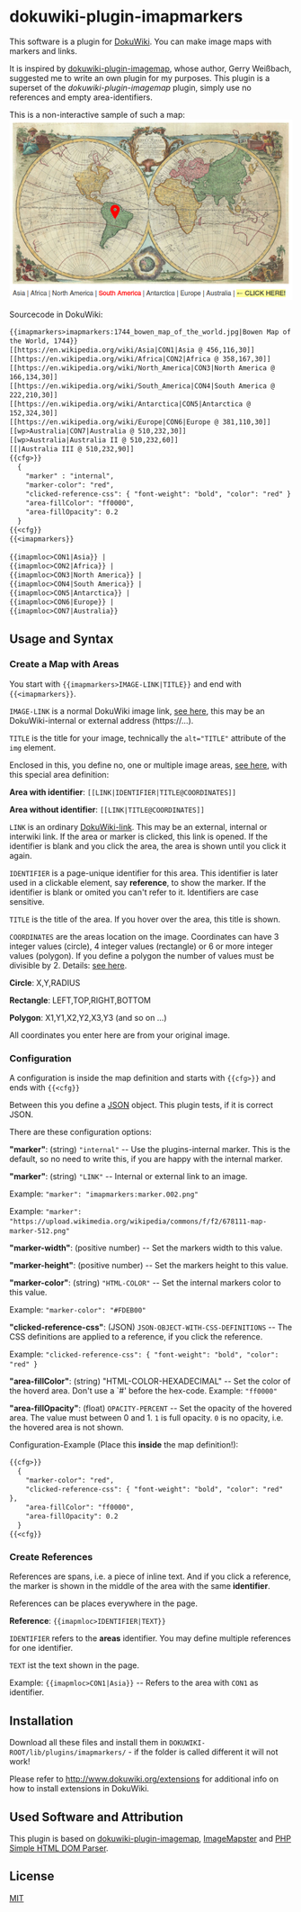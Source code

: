 # dokuwiki-plugin-imapmarkers

This software is a plugin for [DokuWiki](https://www.dokuwiki.org/).
You can make image maps with markers and links.

It is inspired by [dokuwiki-plugin-imagemap](https://github.com/i-net-software/dokuwiki-plugin-imagemap/), whose author, Gerry Weißbach, suggested me to write an own plugin for my purposes.
This plugin is a superset of the *dokuwiki-plugin-imagemap* plugin, simply use no references and empty area-identifiers.

This is a non-interactive sample of such a map:
![Acient World Map with Marker](https://raw.githubusercontent.com/kgitthoene/dokuwiki-plugin-imapmarkers/master/readme/map-with-marker.png)

Sourcecode in DokuWiki:
```
{{imapmarkers>imapmarkers:1744_bowen_map_of_the_world.jpg|Bowen Map of the World, 1744}}
[[https://en.wikipedia.org/wiki/Asia|CON1|Asia @ 456,116,30]]
[[https://en.wikipedia.org/wiki/Africa|CON2|Africa @ 358,167,30]]
[[https://en.wikipedia.org/wiki/North_America|CON3|North America @ 166,134,30]]
[[https://en.wikipedia.org/wiki/South_America|CON4|South America @ 222,210,30]]
[[https://en.wikipedia.org/wiki/Antarctica|CON5|Antarctica @ 152,324,30]]
[[https://en.wikipedia.org/wiki/Europe|CON6|Europe @ 381,110,30]]
[[wp>Australia|CON7|Australia @ 510,232,30]]
[[wp>Australia|Australia II @ 510,232,60]]
[[|Australia III @ 510,232,90]]
{{cfg>}}
  {
    "marker" : "internal",
    "marker-color": "red",
    "clicked-reference-css": { "font-weight": "bold", "color": "red" }
    "area-fillColor": "ff0000",
    "area-fillOpacity": 0.2
  }
{{<cfg}}
{{<imapmarkers}}

{{imapmloc>CON1|Asia}} |
{{imapmloc>CON2|Africa}} |
{{imapmloc>CON3|North America}} |
{{imapmloc>CON4|South America}} |
{{imapmloc>CON5|Antarctica}} |
{{imapmloc>CON6|Europe}} |
{{imapmloc>CON7|Australia}}
```

## Usage and Syntax

### Create a Map with Areas

You start with ```{{imapmarkers>IMAGE-LINK|TITLE}}``` and end with ```{{<imapmarkers}}```.

```IMAGE-LINK``` is a normal DokuWiki image link, [see here](https://www.dokuwiki.org/images), this may be an DokuWiki-internal or external address (https://…).

```TITLE``` is the title for your image, technically the ```alt="TITLE"``` attribute of the ```img``` element.

Enclosed in this, you define no, one or multiple image areas, [see here](https://www.w3schools.com/html/html_images_imagemap.asp), with this special area definition:

**Area with identifier**: ```[[LINK|IDENTIFIER|TITLE@COORDINATES]]```

**Area without identifier**: ```[[LINK|TITLE@COORDINATES]]```

```LINK``` is an ordinary [DokuWiki-link](https://www.dokuwiki.org/link).
This may be an external, internal or interwiki link.
If the area or marker is clicked, this link is opened.
If the identifier is blank and you click the area, the area is shown until you click it again.

```IDENTIFIER``` is a page-unique identifier for this area.
This identifier is later used in a clickable element, say **reference**, to show the marker.
If the identifier is blank or omited you can't refer to it.
Identifiers are case sensitive.

```TITLE``` is the title of the area.
If you hover over the area, this title is shown.

```COORDINATES``` are the areas location on the image. Coordinates can have 3 integer values (circle), 4 integer values (rectangle) or 6 or more integer values (polygon). If you define a polygon the number of values must be divisible by 2.
Details: [see here](https://www.w3schools.com/html/html_images_imagemap.asp).

**Circle**: X,Y,RADIUS

**Rectangle**: LEFT,TOP,RIGHT,BOTTOM

**Polygon**: X1,Y1,X2,Y2,X3,Y3 (and so on …)

All coordinates you enter here are from your original image.

### Configuration

A configuration is inside the map definition and starts with ```{{cfg>}}``` and ends with ```{{<cfg}}```

Between this you define a [JSON](https://www.json.org/json-en.html) object.
This plugin tests, if it is correct JSON.

There are these configuration options:

**"marker"**: (string) ```"internal"``` -- Use the plugins-internal marker. This is the default, so no need to write this, if you are happy with the internal marker.

**"marker"**: (string) ```"LINK"``` -- Internal or external link to an image.

Example: ```"marker": "imapmarkers:marker.002.png"```

Example: ```"marker": "https://upload.wikimedia.org/wikipedia/commons/f/f2/678111-map-marker-512.png"```

**"marker-width"**: (positive number) -- Set the markers width to this value.

**"marker-height"**: (positive number) -- Set the markers height to this value.

**"marker-color"**: (string) ```"HTML-COLOR"``` -- Set the internal markers color to this value.

Example: ```"marker-color": "#FDEB00"```

**"clicked-reference-css"**: (JSON) ```JSON-OBJECT-WITH-CSS-DEFINITIONS```  -- The CSS definitions are applied to a reference, if you click the reference.

Example: ```"clicked-reference-css": { "font-weight": "bold", "color": "red" }```

**"area-fillColor"**: (string) "HTML-COLOR-HEXADECIMAL" -- Set the color of the hoverd area. Don't use a `#' before the hex-code.
Example: ```"ff0000"```

**"area-fillOpacity"**: (float) ```OPACITY-PERCENT``` -- Set the opacity of the hovered area.
The value must between 0 and 1.
```1``` is full opacity.
```0``` is no opacity, i.e. the hovered area is not shown.

Configuration-Example (Place this **inside** the map definition!):

```
{{cfg>}}
  {
    "marker-color": "red",
    "clicked-reference-css": { "font-weight": "bold", "color": "red" },
    "area-fillColor": "ff0000",
    "area-fillOpacity": 0.2
  }
{{<cfg}}
```

### Create References

References are spans, i.e. a piece of inline text.
And if you click a reference, the marker is shown in the middle of the area with the same **identifier**.

References can be places everywhere in the page.

**Reference**: ```{{imapmloc>IDENTIFIER|TEXT}}```

```IDENTIFIER``` refers to the **areas** identifier.
You may define multiple references for one identifier.

```TEXT``` ist the text shown in the page.

Example: ```{{imapmloc>CON1|Asia}}``` -- Refers to the area with ```CON1``` as identifier.

## Installation

Download all these files and install them in
```DOKUWIKI-ROOT/lib/plugins/imapmarkers/``` - if the folder is called different it
will not work!

Please refer to http://www.dokuwiki.org/extensions for additional info
on how to install extensions in DokuWiki.

## Used Software and Attribution

This plugin is based on [dokuwiki-plugin-imagemap](https://github.com/i-net-software/dokuwiki-plugin-imagemap/), [ImageMapster](http://www.outsharked.com/imagemapster/) and [PHP Simple HTML DOM Parser](https://sourceforge.net/projects/simplehtmldom/).

## License

[MIT](https://github.com/kgitthoene/dokuwiki-plugin-imapmarkers/blob/master/LICENSE.md)

